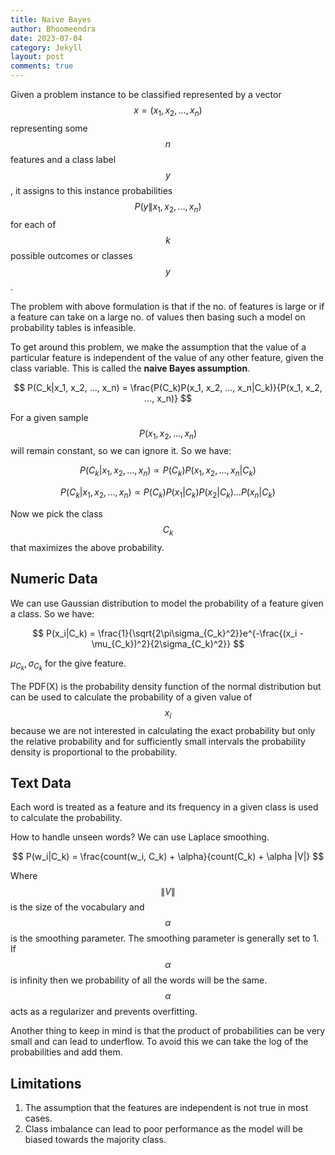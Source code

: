 ```yaml
---
title: Naive Bayes
author: Bhoomeendra 
date: 2023-07-04
category: Jekyll
layout: post
comments: true
---
```


Given a problem instance to be classified represented by a vector $$x = (x_1, x_2, ..., x_n)$$ representing some $$n$$ features and a class label $$y$$, it assigns to this instance probabilities $$ P(y\|x_1, x_2, ..., x_n) $$ for each of $$k$$ possible outcomes or classes $$y$$.

The problem with above formulation is that if the no. of features is large or if a feature can take on a large no. of values then basing such a model on probability tables is infeasible.

To get around this problem, we make the assumption that the value of a particular feature is independent of the value of any other feature, given the class variable. This is called the **naive Bayes assumption**.

$$ P(C_k|x_1, x_2, ..., x_n) = \frac{P(C_k)P(x_1, x_2, ..., x_n|C_k)}{P(x_1, x_2, ..., x_n)} $$

For a given sample $$ P(x_1, x_2, ..., x_n) $$ will remain constant, so we can ignore it. So we have:

$$ P(C_k|x_1, x_2, ..., x_n) \propto P(C_k)P(x_1, x_2, ..., x_n|C_k) $$

$$ P(C_k|x_1, x_2, ..., x_n) \propto P(C_k)P(x_1|C_k)P(x_2|C_k)...P(x_n|C_k) $$

Now we pick the class $$C_k$$ that maximizes the above probability.
## Numeric Data

We can use Gaussian distribution to model the probability of a feature given a class. So we have: 

$$ P(x_i|C_k) = \frac{1}{\sqrt{2\pi\sigma_{C_k}^2}}e^{-\frac{(x_i - \mu_{C_k})^2}{2\sigma_{C_k}^2}} $$

$\mu_{C_k} , \sigma_{C_k}$ for the give feature. 

The PDF(X) is the probability density function of the normal distribution but can be used to calculate the probability of a given value of $$x_i$$ because we are not interested in calculating the exact probability but only the relative probability and for sufficiently small intervals the probability density is proportional to the probability.


## Text Data

Each word is treated as a feature and its frequency in a given class is used to calculate the probability.

How to handle unseen words? We can use Laplace smoothing.

$$ P(w_i|C_k) = \frac{count(w_i, C_k) + \alpha}{count(C_k) + \alpha |V|} $$

Where $$\|V\|$$ is the size of the vocabulary and $$\alpha$$ is the smoothing parameter. The smoothing parameter is generally set to 1. If $$\alpha$$ is infinity then we probability of all the words will be the same. $$\alpha$$ acts as a regularizer and prevents overfitting.

Another thing to keep in mind is that the product of probabilities can be very small and can lead to underflow. To avoid this we can take the log of the probabilities and add them.

## Limitations 
1. The assumption that the features are independent is not true in most cases.
2. Class imbalance can lead to poor performance as the model will be biased towards the majority class.
